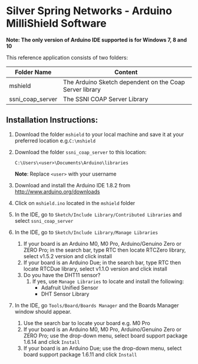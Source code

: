 # Silver Spring Networks - Arduino MilliShield Software

**Note: The only version of Arduino IDE supported is for Windows 7, 8 and 10**

This reference application consists of two folders:

Folder Name | Content
----------- | -----------
mshield | The Arduino Sketch dependent on the Coap Server library
ssni_coap_server | The SSNI COAP Server Library

## Installation Instructions:

1. Download the folder `mshield` to your local machine and save it at your preferred location e.g.`C:\mshield`

1. Download the folder `ssni_coap_server` to this location:

	`C:\Users\<user>\Documents\Arduino\libraries`

	**Note**: Replace `<user>` with your username

1. Download and install the Arduino IDE 1.8.2 from http://www.arduino.org/downloads

1. Click on `mshield.ino` located in the `mshield` folder

1. In the IDE, go to `Sketch/Include Library/Contributed Libraries` and select `ssni_coap_server`

1. In the IDE, go to `Sketch/Include Library/Manage Libraries`
   1. If your board is an Arduino M0, M0 Pro, Arduino/Genuino Zero or ZERO Pro; in the search bar, type RTC then locate RTCZero library, select v1.5.2 version and click install
   1. If your board is an Arduino Due; in the search bar, type RTC then locate RTCDue library, select v1.1.O version and click install
   1. Do you have the DHT11 sensor?
      1. If yes, use `Manage Libraries` to locate and install the following:
			* Adafruit Unified Sensor
			* DHT Sensor Library
1. In the IDE, go `Tools/Board/Boards Manager` and the Boards Manager window should appear.
   1. Use the search bar to locate your board e.g. M0 Pro
   1. If your board is an Arduino M0, M0 Pro, Arduino/Genuino Zero or ZERO Pro; use the drop-down menu, select board support package 1.6.14 and click `Install`
   1. If your board is an Arduino Due; use the drop-down menu, select board support package 1.6.11 and click `Install`
